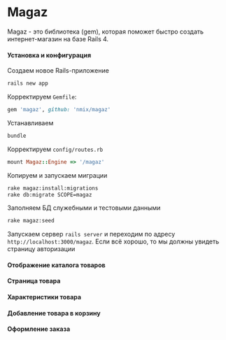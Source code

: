 # Magaz

Magaz - это библиотека (gem), которая поможет быстро создать интернет-магазин на базе Rails 4.

#### Установка и конфигурация

Создаем новое Rails-приложение
```bash
rails new app
```
Корректируем `Gemfile`:
```ruby
gem 'magaz', github: 'nmix/magaz'
```
Устанавливаем
```bash
bundle
```
Корректируем `config/routes.rb`
```ruby
mount Magaz::Engine => '/magaz'
```
Копируем и запускаем миграции
```bash
rake magaz:install:migrations
rake db:migrate SCOPE=magaz
```
Заполняем БД служебными и тестовыми данными
```bash
rake magaz:seed
```
Запускаем сервер `rails server` и переходим по адресу `http://localhost:3000/magaz`.
Если всё хорошо, то мы должны увидеть страницу авторизации

#### Отображение каталога товаров


#### Страница товара


#### Характеристики товара


#### Добавление товара в корзину


#### Оформление заказа
